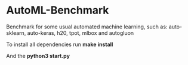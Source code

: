 # AutoML-Benchmark
Benchmark for some usual automated machine learning, such as: auto-sklearn, auto-keras, h20, tpot, mlbox and autogluon

To install all dependencies run **make install**

And the **python3 start.py**